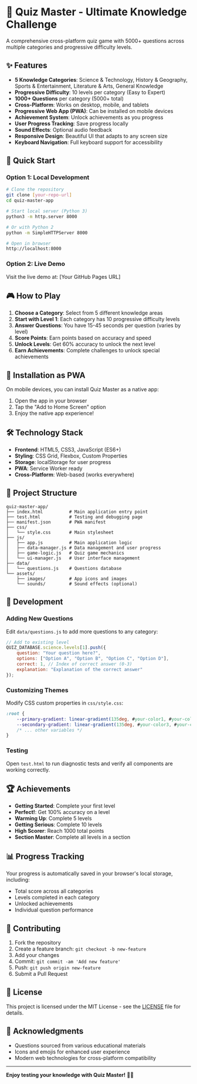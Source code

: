 # 🎯 Quiz Master - Ultimate Knowledge Challenge

A comprehensive cross-platform quiz game with 5000+ questions across multiple categories and progressive difficulty levels.

## ✨ Features

- **5 Knowledge Categories**: Science & Technology, History & Geography, Sports & Entertainment, Literature & Arts, General Knowledge
- **Progressive Difficulty**: 10 levels per category (Easy to Expert)
- **1000+ Questions** per category (5000+ total)
- **Cross-Platform**: Works on desktop, mobile, and tablets
- **Progressive Web App (PWA)**: Can be installed on mobile devices
- **Achievement System**: Unlock achievements as you progress
- **User Progress Tracking**: Save progress locally
- **Sound Effects**: Optional audio feedback
- **Responsive Design**: Beautiful UI that adapts to any screen size
- **Keyboard Navigation**: Full keyboard support for accessibility

## 🚀 Quick Start

### Option 1: Local Development
```bash
# Clone the repository
git clone [your-repo-url]
cd quiz-master-app

# Start local server (Python 3)
python3 -m http.server 8000

# Or with Python 2
python -m SimpleHTTPServer 8000

# Open in browser
http://localhost:8000
```

### Option 2: Live Demo
Visit the live demo at: [Your GitHub Pages URL]

## 🎮 How to Play

1. **Choose a Category**: Select from 5 different knowledge areas
2. **Start with Level 1**: Each category has 10 progressive difficulty levels
3. **Answer Questions**: You have 15-45 seconds per question (varies by level)
4. **Score Points**: Earn points based on accuracy and speed
5. **Unlock Levels**: Get 60% accuracy to unlock the next level
6. **Earn Achievements**: Complete challenges to unlock special achievements

## 📱 Installation as PWA

On mobile devices, you can install Quiz Master as a native app:

1. Open the app in your browser
2. Tap the "Add to Home Screen" option
3. Enjoy the native app experience!

## 🛠️ Technology Stack

- **Frontend**: HTML5, CSS3, JavaScript (ES6+)
- **Styling**: CSS Grid, Flexbox, Custom Properties
- **Storage**: localStorage for user progress
- **PWA**: Service Worker ready
- **Cross-Platform**: Web-based (works everywhere)

## 📁 Project Structure

```
quiz-master-app/
├── index.html          # Main application entry point
├── test.html           # Testing and debugging page
├── manifest.json       # PWA manifest
├── css/
│   └── style.css       # Main stylesheet
├── js/
│   ├── app.js          # Main application logic
│   ├── data-manager.js # Data management and user progress
│   ├── game-logic.js   # Quiz game mechanics
│   └── ui-manager.js   # User interface management
├── data/
│   └── questions.js    # Questions database
└── assets/
    ├── images/         # App icons and images
    └── sounds/         # Sound effects (optional)
```

## 🔧 Development

### Adding New Questions

Edit `data/questions.js` to add more questions to any category:

```javascript
// Add to existing level
QUIZ_DATABASE.science.levels[1].push({
    question: "Your question here?",
    options: ["Option A", "Option B", "Option C", "Option D"],
    correct: 1, // Index of correct answer (0-3)
    explanation: "Explanation of the correct answer"
});
```

### Customizing Themes

Modify CSS custom properties in `css/style.css`:

```css
:root {
    --primary-gradient: linear-gradient(135deg, #your-color1, #your-color2);
    --secondary-gradient: linear-gradient(135deg, #your-color3, #your-color4);
    /* ... other variables */
}
```

### Testing

Open `test.html` to run diagnostic tests and verify all components are working correctly.

## 🏆 Achievements

- **Getting Started**: Complete your first level
- **Perfect!**: Get 100% accuracy on a level
- **Warming Up**: Complete 5 levels
- **Getting Serious**: Complete 10 levels
- **High Scorer**: Reach 1000 total points
- **Section Master**: Complete all levels in a section

## 📊 Progress Tracking

Your progress is automatically saved in your browser's local storage, including:
- Total score across all categories
- Levels completed in each category
- Unlocked achievements
- Individual question performance

## 🤝 Contributing

1. Fork the repository
2. Create a feature branch: `git checkout -b new-feature`
3. Add your changes
4. Commit: `git commit -am 'Add new feature'`
5. Push: `git push origin new-feature`
6. Submit a Pull Request

## 📝 License

This project is licensed under the MIT License - see the [LICENSE](LICENSE) file for details.

## 🙏 Acknowledgments

- Questions sourced from various educational materials
- Icons and emojis for enhanced user experience
- Modern web technologies for cross-platform compatibility

---

**Enjoy testing your knowledge with Quiz Master!** 🧠✨